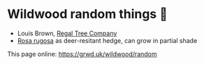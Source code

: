 # Wildwood random things 📝

* Louis Brown, [Regal Tree Company]( https://the-regal-tree-company.ueniweb.com/)
* [Rosa rugosa](https://pfaf.org/user/plant.aspx?LatinName=Rosa+rugosa) as deer-resitant hedge, can grow in partial shade


This page online: <https://grwd.uk/wildwood/random>
